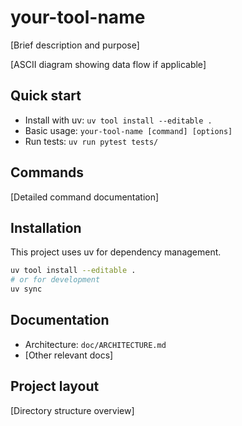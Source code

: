 # your-tool-name

[Brief description and purpose]

[ASCII diagram showing data flow if applicable]

## Quick start

- Install with uv: `uv tool install --editable .`
- Basic usage: `your-tool-name [command] [options]`
- Run tests: `uv run pytest tests/`

## Commands

[Detailed command documentation]

## Installation

This project uses uv for dependency management.

```bash
uv tool install --editable .
# or for development
uv sync
```

## Documentation

- Architecture: `doc/ARCHITECTURE.md`
- [Other relevant docs]

## Project layout

[Directory structure overview]